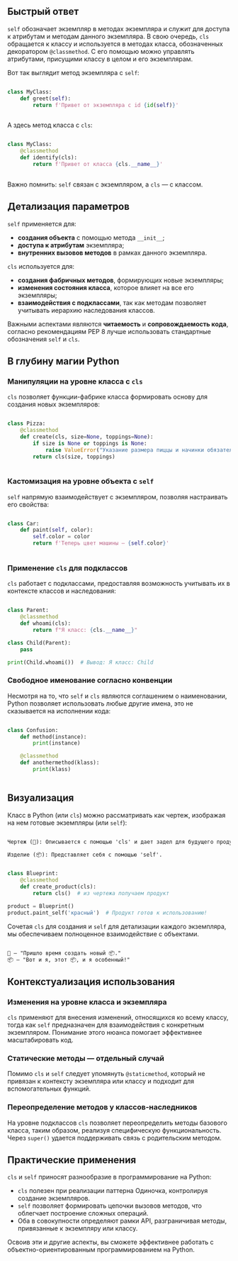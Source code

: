 
## Быстрый ответ

`self` обозначает экземпляр в методах экземпляра и служит для доступа к атрибутам и методам данного экземпляра. В свою очередь, `cls` обращается к классу и используется в методах класса, обозначенных декоратором `@classmethod`. С его помощью можно управлять атрибутами, присущими классу в целом и его экземплярам.

Вот так выглядит метод экземпляра с `self`:

```python

class MyClass:
    def greet(self):
        return f'Привет от экземпляра с id {id(self)}'
        
```

А здесь метод класса с `cls`:

```python

class MyClass:
    @classmethod
    def identify(cls):
        return f'Привет от класса {cls.__name__}'
        
```

Важно помнить: `self` связан с экземпляром, а `cls` — с классом.

## Детализация параметров

`self` применяется для:

- **создания объекта** с помощью метода `__init__`;
- **доступа к атрибутам** экземпляра;
- **внутренних вызовов методов** в рамках данного экземпляра.

`cls` используется для:

- **создания фабричных методов**, формирующих новые экземпляры;
- **изменения состояния класса**, которое влияет на все его экземпляры;
- **взаимодействия с подклассами**, так как методам позволяет учитывать иерархию наследования классов.

Важными аспектами являются **читаемость** и **сопровождаемость кода**, согласно рекомендациям PEP 8 лучше использовать стандартные обозначения `self` и `cls`.

## В глубину магии Python

### Манипуляции на уровне класса с `cls`

`cls` позволяет функции-фабрике класса формировать основу для создания новых экземпляров:

```python

class Pizza:
    @classmethod
    def create(cls, size=None, toppings=None):
        if size is None or toppings is None:
            raise ValueError("Указание размера пиццы и начинки обязательно!")
        return cls(size, toppings)
        
```

### Кастомизация на уровне объекта с `self`

`self` напрямую взаимодействует с экземпляром, позволяя настраивать его свойства:

```python

class Car:
    def paint(self, color):
        self.color = color
        return f'Теперь цвет машины — {self.color}'
        
```

### Применение `cls` для подклассов

`cls` работает с подклассами, предоставляя возможность учитывать их в контексте классов и наследования:

```python

class Parent:
    @classmethod
    def whoami(cls):
        return f"Я класс: {cls.__name__}"

class Child(Parent):
    pass

print(Child.whoami())  # Вывод: Я класс: Child

```

### Свободное именование согласно конвенции

Несмотря на то, что `self` и `cls` являются соглашением о наименовании, Python позволяет использовать любые другие имена, это не сказывается на исполнении кода:

```python

class Confusion:
    def method(instance):
        print(instance)

    @classmethod
    def anothermethod(klass):
        print(klass)
        
```

## Визуализация

Класс в Python (или `cls`) можно рассматривать как чертеж, изображая на нем готовые экземпляры (или `self`):

```markdown

Чертеж (📖): Описывается с помощью 'cls' и дает задел для будущего продукта.

Изделие (📦): Представляет себя с помощью 'self'.

```

```python

class Blueprint:
    @classmethod
    def create_product(cls):
        return cls()  # из чертежа получаем продукт

product = Blueprint()
product.paint_self('красный')  # Продукт готов к использованию!

```

Сочетая `cls` для создания и `self` для детализации каждого экземпляра, мы обеспечиваем полноценное взаимодействие с объектами.

```markdown

📖 – "Пришло время создать новый 📦."
📦 – "Вот и я, этот 📦, и я особенный!"

```

## Контекстуализация использования

### Изменения на уровне класса и экземпляра

`cls` применяют для внесения изменений, относящихся ко всему классу, тогда как `self` предназначен для взаимодействия с конкретным экземпляром. Понимание этого нюанса помогает эффективнее масштабировать код.

### Статические методы — отдельный случай

Помимо `cls` и `self` следует упомянуть `@staticmethod`, который не привязан к контексту экземпляра или классу и подходит для вспомогательных функций.

### Переопределение методов у классов-наследников

На уровне подклассов `cls` позволяет переопределить методы базового класса, таким образом, реализуя специфическую функциональность. Через `super()` удается поддерживать связь с родительским методом.

## Практические применения

`cls` и `self` приносят разнообразие в программирование на Python:

- `cls` полезен при реализации паттерна Одиночка, контролируя создание экземпляров.
- `self` позволяет формировать цепочки вызовов методов, что облегчает построение сложных операций.
- Оба в совокупности определяют рамки API, разграничивая методы, привязанные к экземпляру или классу.

Освоив эти и другие аспекты, вы сможете эффективнее работать с объектно-ориентированным программированием на Python.